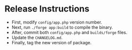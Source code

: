 # Release Instructions

- First, modify `config/app.php` version number.
- Next, run `./forge app:build` to compile the binary.
- After, commit both `config/app.php` and `builds/forge` files.
- Update the `CHANGELOG.md`.
- Finally, tag the new version of package.
